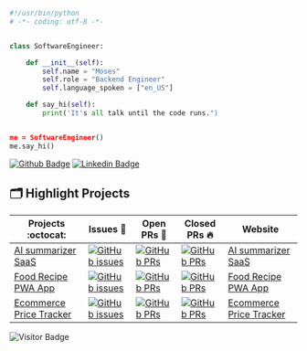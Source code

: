 ```python
#!/usr/bin/python
# -*- coding: utf-8 -*-


class SoftwareEngineer:

    def __init__(self):
        self.name = "Moses"
        self.role = "Backend Engineer"
        self.language_spoken = ["en_US"]

    def say_hi(self):
        print('It's all talk until the code runs.")


me = SoftwareEngineer()
me.say_hi()
```

[![Github Badge](http://img.shields.io/badge/-Github-black?style=flat-square&logo=github&link=https://github.com/Defcon27/)](https://github.com/TheODDYSEY) 
[![Linkedin Badge](https://img.shields.io/badge/-LinkedIn-blue?style=flat-square&logo=Linkedin&logoColor=white&link=https://www.linkedin.com/in/hemanthkollipara/)](https://www.linkedin.com/in/moses-sabila-514492263/)


## 🗂️ Highlight Projects
| Projects :octocat: | Issues :bug: | Open PRs :bell: | Closed PRs :fire: | Website |
|--------------------|--------------|------------------|--------------------|----------------|
| [AI summarizer SaaS](https://github.com/TheODDYSEY/AI-Summarizer-SaaS) | [![GitHub issues](https://img.shields.io/github/issues/TheODDYSEY/AI-Summarizer-SaaS?color=green&logo=github&style=flat)](https://github.com/TheODDYSEY/AI-Summarizer-SaaS/issues) | [![GitHub PRs](https://img.shields.io/github/issues-pr/TheODDYSEY/AI-Summarizer-SaaS?style=flat&logo=github)](https://github.com/TheODDYSEY/AI-Summarizer-SaaS/pulls) | [![GitHub PRs](https://img.shields.io/github/issues-pr-closed/TheODDYSEY/AI-Summarizer-SaaS?style=flat&color=critical&logo=github)](https://github.com/TheODDYSEY/Image-Search-Engine/pulls?q=is%3Apr+is%3Aclosed) | [AI summarizer SaaS](https://ai-summarizer-saas.herokuapp.com/) |
| [Food Recipe PWA App](https://github.com/TheODDYSEY/Food-Recipe-Pwa.git) | [![GitHub issues](https://img.shields.io/github/issues/TheODDYSEY/Food-Recipe-Pwa?color=green&logo=github&style=flat)](https://github.com/TheODDYSEY/Food-Recipe-Pwa/issues) | [![GitHub PRs](https://img.shields.io/github/issues-pr/TheODDYSEY/Food-Recipe-Pwa?style=flat&logo=github)](https://github.com/TheODDYSEY/Image-Search-Engine/pulls) | [![GitHub PRs](https://img.shields.io/github/issues-pr-closed/TheODDYSEY/Food-Recipe-Pwar?style=flat&color=critical&logo=github)](https://github.com/TheODDYSEY/Food-Recipe-Pwa/pulls?q=is%3Apr+is%3Aclosed) | [Food Recipe PWA App](https://food-recipe-pwa-oddysey.herokuapp.com/) |
| [Ecommerce Price Tracker](https://github.com/TheODDYSEY/Ecommerce-Price-Tracker) | [![GitHub issues](https://img.shields.io/github/issues/TheODDYSEY/Ecommerce-Price-Tracker?color=green&logo=github&style=flat)](https://github.com/TheODDYSEY/Ecommerce-Price-Tracker/issues) | [![GitHub PRs](https://img.shields.io/github/issues-pr/TheODDYSEY/Ecommerce-Price-Tracker?style=flat&logo=github)](https://github.com/TheODDYSEY/Ecommerce-Price-Tracker/pulls) | [![GitHub PRs](https://img.shields.io/github/issues-pr-closed/TheODDYSEY/Ecommerce-Price-Tracker?style=flat&color=critical&logo=github)](https://github.com/TheODDYSEY/Ecommerce-Price-Tracker/pulls?q=is%3Apr+is%3Aclosed) | [Ecommerce Price Tracker](https://shop-sense-nine.vercel.app/) |




![Visitor Badge](https://visitor-badge.laobi.icu/badge?page_id=TheODDYSEY.TheODDYSEY)
